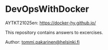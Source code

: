 # DevOpsWithDocker
AYTKT21025en: https://docker-hy.github.io/

This repository contains answers to excercises.

Author: tommi.pakarinen@helsinki.fi
